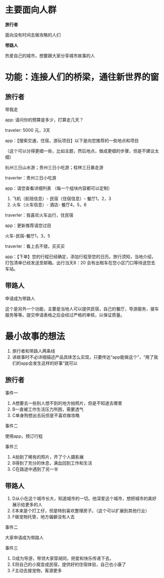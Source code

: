 
# 主要面向人群

**旅行者**

面向没有时间去做攻略的人们

**带路人**

热爱自己的城市，想要跟大家分享城市故事的人

# 功能：连接人们的桥梁，通往新世界的窗

## 旅行者

带我走

app: 请问你的预算是多少，打算走几天？

traveler: 5000 元，3天

app：【搜索交通，住宿，游玩项目】以下是向您推荐的一些地点和项目

（这个可以分得更细一些，比如主题，然后地点，做成更细的步骤，但是不建议太细）

杭州三日山水游；贵州三日小吃游；桂林三日暴走游

traverler：贵州三日小吃游

app：请您查看详细列表 （每一个组块内容都可以定制）

1. 飞机（航班信息）- 民宿（住宿信息）- 餐厅1，2，3
2. 火车（火车信息）- 酒店- 餐厅4，5，6

traverler：我喜欢火车出行，住民宿

app：更新推荐请您过目

火车-民宿-餐厅1，3，5

traverler：看上去不错，买买买

app：【下单】您的行程已经确定，添加行程至您的日历。旅行须知，当地介绍，打包清单已经发送至邮箱。出行当天8：20 会有出租车在您小区门口等待送您去车站。

## 带路人

申请成为带路人

这个是另外一个功能，主要是当地人可以提供民宿，自己的餐厅，导游服务，接车服务等等。提交申请表格之后会经过严格的审核，以保证质量。

# 最小故事的想法

1. 旅行者和带路人两条线
2. 讲故事时不必详细描述产品具体怎么实现，只要传达“app能做这个”，“用了我们的app会发生这样的好事”就可以

## 旅行者

事件一

1. A想要去一些别人想不到的地方拍照片，但是不知道去哪里
2. B一直被工作生活压力所困，需要透气
3. C单身狗想出去玩但是不喜欢做攻略

事件二

使用app，预订行程

事件三

1. A拍到了稀有的照片，开了个人摄影展
2. B得到了充分的休息，满血回到工作和生活
3. C在路途中遇到了另一半

## 带路人

1. D从小在这个城市长大，知道城市的一切。他深爱这个城市，想把城市的美好展示给更多的人
2. E本来是个打工仔，但是特别喜欢整理房子。（这个可以扩展到其他行业）
3. F做宠物托管，地方偏僻没有人去

事件二

大家申请成为带路人

事件三

1. D成为导游，带领大家穿胡同，把爱和快乐传递下去。
2. E将自己的小窝变成民宿，提供好的住宿体验，自己也小康了
3. F主动去接宠物，客源更多

